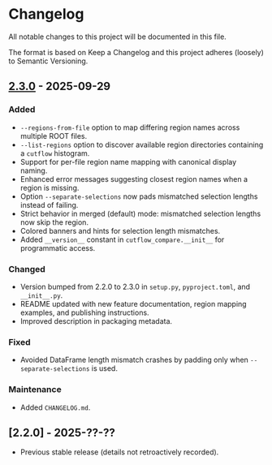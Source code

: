 # Changelog

All notable changes to this project will be documented in this file.

The format is based on Keep a Changelog and this project adheres (loosely) to Semantic Versioning.

## [2.3.0] - 2025-09-29
### Added
- `--regions-from-file` option to map differing region names across multiple ROOT files.
- `--list-regions` option to discover available region directories containing a `cutflow` histogram.
- Support for per-file region name mapping with canonical display naming.
- Enhanced error messages suggesting closest region names when a region is missing.
- Option `--separate-selections` now pads mismatched selection lengths instead of failing.
- Strict behavior in merged (default) mode: mismatched selection lengths now skip the region.
- Colored banners and hints for selection length mismatches.
- Added `__version__` constant in `cutflow_compare.__init__` for programmatic access.

### Changed
- Version bumped from 2.2.0 to 2.3.0 in `setup.py`, `pyproject.toml`, and `__init__.py`.
- README updated with new feature documentation, region mapping examples, and publishing instructions.
- Improved description in packaging metadata.

### Fixed
- Avoided DataFrame length mismatch crashes by padding only when `--separate-selections` is used.

### Maintenance
- Added `CHANGELOG.md`.

## [2.2.0] - 2025-??-??
- Previous stable release (details not retroactively recorded).

[2.3.0]: https://github.com/ibeuler/cutflow_compare/releases/tag/v2.3.0
